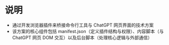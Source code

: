 # 说明

* 通过开发浏览器插件来桥接命令行工具与 ChatGPT 网页界面的技术方案
* 该方案的核心组件包括 manifest.json（定义插件结构与权限）、内容脚本（与 ChatGPT 网页 DOM 交互）以及后台脚本（处理核心逻辑与外部通信）
